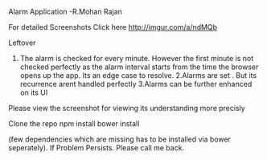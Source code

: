 Alarm Application -R.Mohan Rajan

For detailed Screenshots Click here
http://imgur.com/a/ndMQb

Leftover
1. The alarm is checked for every minute. However the first minute is not checked perfectly as the alarm interval starts from the time the browser opens up the app. Its an edge case to resolve.
2.Alarms are set . But its recurrence arent handled perfectly
3.Alarms can be further enhanced on its UI

Please view the screenshot for viewing its understanding more precisly

Clone the repo
npm install
bower install

(few dependencies which are missing has to be installed via bower seperately).
If Problem Persists. Please call me back.
